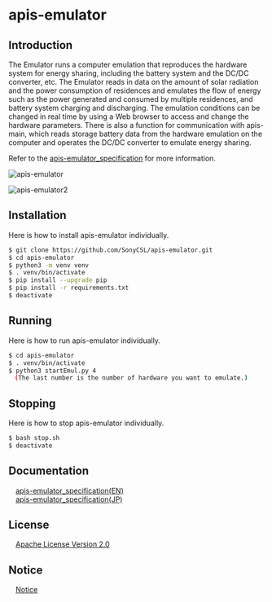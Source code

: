 # apis-emulator

## Introduction
The Emulator runs a computer emulation that reproduces the hardware system for energy sharing, including the battery system and the DC/DC converter, etc. The Emulator reads in data on the amount of solar radiation and the power consumption of residences and emulates the flow of energy such as the power generated and consumed by multiple residences, and battery system charging and discharging. The emulation conditions can be changed in real time by using a Web browser to access and change the hardware parameters. There is also a function for communication with apis-main, which reads storage battery data from the hardware emulation on the computer and operates the DC/DC converter to emulate energy sharing.

Refer to the [apis-emulator_specification](#anchor1)  for more information.

![apis-emulator](https://user-images.githubusercontent.com/71874910/94903858-60973700-04d5-11eb-8d60-c0bdbbec9b4a.PNG)

![apis-emulator2](https://user-images.githubusercontent.com/71874910/94904048-ace27700-04d5-11eb-9dec-f144644dbf44.PNG)


## Installation
Here is how to install apis-emulator individually.  

```bash
$ git clone https://github.com/SonyCSL/apis-emulator.git
$ cd apis-emulator
$ python3 -m venv venv 
$ . venv/bin/activate
$ pip install --upgrade pip
$ pip install -r requirements.txt
$ deactivate
```

## Running
Here is how to run apis-emulator individually.  

```bash
$ cd apis-emulator
$ . venv/bin/activate
$ python3 startEmul.py 4
　(The last number is the number of hardware you want to emulate.)
```

## Stopping
Here is how to stop apis-emulator individually.  

```bash
$ bash stop.sh
$ deactivate
```
<a id="anchor1"></a>
## Documentation
&emsp;[apis-emulator_specification(EN)](https://github.com/SonyCSL/apis-emulator/blob/master/doc/en/apis-emulator_specification_en.md)  
&emsp;[apis-emulator_specification(JP)](https://github.com/SonyCSL/apis-emulator/blob/master/doc/jp/apis-emulator_specification.md)


## License
&emsp;[Apache License Version 2.0](https://github.com/SonyCSL/apis-emulator/blob/master/LICENSE)

## Notice
&emsp;[Notice](https://github.com/SonyCSL/apis-emulator/blob/master/NOTICE.md)
